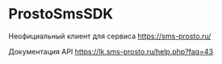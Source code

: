 # ProstoSmsSDK
Неофициальный клиент для сервиса https://sms-prosto.ru/

Документация API https://lk.sms-prosto.ru/help.php?faq=43


